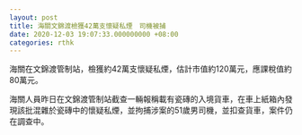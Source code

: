```yaml
---
layout: post
title: 海關文錦渡檢獲42萬支懷疑私煙　司機被捕
date: 2020-12-03 19:07:33.000000000 +08:00
categories: rthk
---
```


海關在文錦渡管制站，檢獲約42萬支懷疑私煙，估計市值約120萬元，應課稅值約80萬元。

海關人員昨日在文錦渡管制站截查一輛報稱載有瓷磚的入境貨車，在車上紙箱內發現該批混雜於瓷磚中的懷疑私煙，並拘捕涉案的51歲男司機，並扣查貨車，案件仍在調查中。
